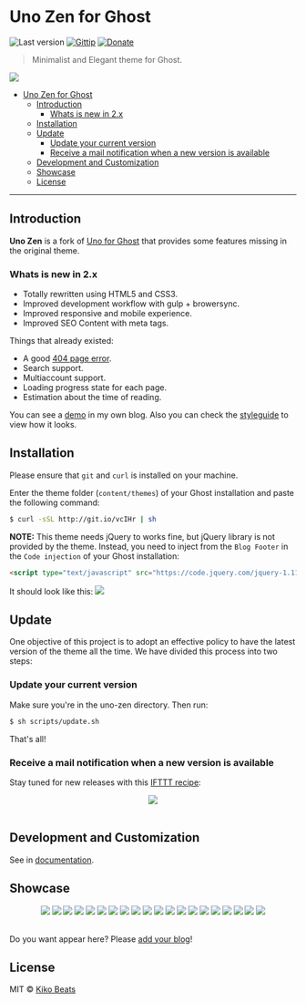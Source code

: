 # Uno Zen for Ghost

![Last version](https://img.shields.io/github/tag/Kikobeats/uno-zen.svg?style=flat-square)
[![Gittip](https://img.shields.io/badge/Ghost-0.7.x-brightgreen.svg?style=flat-square)]()
[![Donate](https://img.shields.io/badge/donate-paypal-blue.svg?style=flat-square)](https://paypal.me/kikobeats)

> Minimalist and Elegant theme for Ghost.

[<img src="http://i.imgur.com/LCSB4Ca.jpg">](http://kikobeats.com)

- [Uno Zen for Ghost](#uno-zen-for-ghost)
  * [Introduction](#introduction)
    + [Whats is new in 2.x](#whats-is-new-in-2x)
  * [Installation](#installation)
  * [Update](#update)
    + [Update your current version](#update-your-current-version)
    + [Receive a mail notification when a new version is available](#receive-a-mail-notification-when-a-new-version-is-available)
  * [Development and Customization](#development-and-customization)
  * [Showcase](#showcase)
  * [License](#license)

---

## Introduction

**Uno Zen** is a fork of [Uno for Ghost](https://github.com/daleanthony/Uno) that provides some features missing in the original theme.

### Whats is new in 2.x

- Totally rewritten using HTML5 and CSS3.
- Improved development workflow with gulp + browersync.
- Improved responsive and mobile experience.
- Improved SEO Content with meta tags.

Things that already existed:

- A good [404 page error](http://kikobeats.com/404).
- Search support.
- Multiaccount support.
- Loading progress state for each page.
- Estimation about the time of reading.

You can see a [demo](http://kikobeats.com) in my own blog. Also you can check the [styleguide](http://kikobeats.com/styleguide) to view how it looks.

## Installation

Please ensure that `git` and `curl` is installed on your machine.

Enter the theme folder (`content/themes`) of your Ghost installation and paste the following command:

```bash
$ curl -sSL http://git.io/vcIHr | sh
```

**NOTE:** This theme needs jQuery to works fine, but jQuery library is not provided by the theme. Instead, you need to inject from the `Blog Footer` in the `Code injection` of your Ghost installation:

```html
<script type="text/javascript" src="https://code.jquery.com/jquery-1.11.3.min.js"></script>
```

It should look like this:
![](https://camo.githubusercontent.com/f600498109f9b8e7d15fadd28b51c75b1f585d0f/687474703a2f2f692e696d6775722e636f6d2f4b365a595933752e706e67)


## Update

One objective of this project is to adopt an effective policy to have the latest version of the theme all the time. We have divided this process into two steps:


### Update your current version

Make sure you're in the uno-zen directory. Then run:

```bash
$ sh scripts/update.sh
```

That's all!

### Receive a mail notification when a new version is available

Stay tuned for new releases with this [IFTTT recipe](https://ifttt.com/recipes):

<div align="center">
<a target="blank" href="https://ifttt.com/recipes/330382-uno-zen-new-release-send-me-an-email"><img src="http://i.imgur.com/sbl8YiZ.png"></a>
</br>
</br>
</div>

## Development and Customization

See in [documentation](https://github.com/Kikobeats/uno-zen/blob/master/DOCUMENTATION.md).

## Showcase

<div align="center">
<a target="blank" href="http://kikobeats.com"><img src="http://i.imgur.com/crE8jt2.png"></a>
<a target="blank" href="http://www.evilsocket.net"><img src="http://i.imgur.com/qanAbQf.png"></a>
<a target="blank" href="http://pupboss.com"><img src="http://i.imgur.com/0AeVKgB.png"></a>
<a target="blank" href="http://www.flaviocorpa.com"><img src="http://i.imgur.com/1ESq2xs.png" /></a>
<a target="blank" href="http://morris.guru"><img src="http://i.imgur.com/s9oimfG.png" /></a>
<a target="blank" href="https://www.mooash.me"><img src="http://i.imgur.com/Ojmkuvw.png" /></a>
<a target="blank" href="http://adrianperez.org"><img src="http://i.imgur.com/XlNFWWA.png" /></a>
<a target="blank" href="http://www.bradenericson.com"><img src="http://i.imgur.com/8wz0LKN.png" /></a>
<a target="blank" href="https://blog.h4t0n.com"><img src="http://i.imgur.com/GPWzqnG.png" /></a>
<a target="blank" href="http://robinz.in"><img src="http://i.imgur.com/qDAbrch.jpg" /></a>
<a target="blank" href="http://biercoff.com"><img src="http://i.imgur.com/goS3pE3.jpg" /></a>
<a target="blank" href="https://randy.sesser.me"><img src="http://i.imgur.com/9hacUJc.jpg" /></a>
<a target="blank" href="http://dan.maharry.me.uk"><img src="http://i.imgur.com/gAeS9jQ.jpg" /></a>
<a target="blank" href="https://ishcha.com"><img src="http://i.imgur.com/u9PGLZj.jpg" /></a>
<a target="blank" href="http://maptime.io/milan"><img src="http://i.imgur.com/hd9tpzq.jpg" /></a>
<a target="blank" href="http://xlbd.me"><img src="http://i.imgur.com/wiqVB9R.jpg" /></a>
<a target="blank" href="http://blog.sujithvishwajith.com/"><img src="http://i.imgur.com/eol02YK.jpg" /></a>
<a target="blank" href="https://carlbernardo.github.io/"><img src="http://i.imgur.com/dihIo6Q.jpg" /></a>
<a target="blank" href="http://www.olddonkey.com/"><img src="http://i.imgur.com/wa4kwnZ.jpg" /></a>
<a target="blank" href="http://www.mohammedovich.com/"><img src="http://i.imgur.com/oiKFBG2.jpg" /></a>
</br>
</br>
</div>

Do you want appear here? Please [add your blog](https://github.com/Kikobeats/uno-zen/issues/new?title=Add%20my%20blog%20into%20showcase&body=The%20URL%20of%20my%20blog%20is:%20)!

## License

MIT © [Kiko Beats](kikobeats.com)
